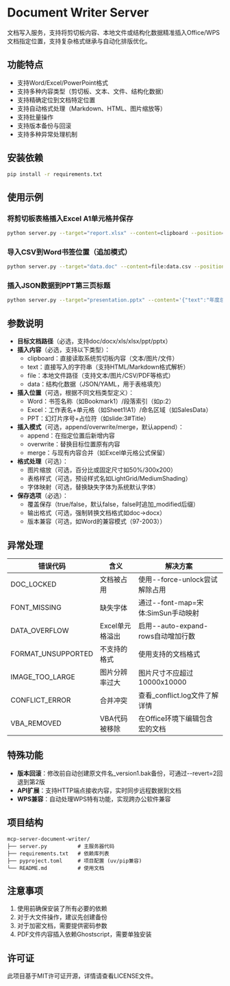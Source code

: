 # Document Writer Server

文档写入服务，支持将剪切板内容、本地文件或结构化数据精准插入Office/WPS文档指定位置，支持复杂格式继承与自动化排版优化。

## 功能特点

- 支持Word/Excel/PowerPoint格式
- 支持多种内容类型（剪切板、文本、文件、结构化数据）
- 支持精确定位到文档特定位置
- 支持自动格式处理（Markdown、HTML、图片缩放等）
- 支持批量操作
- 支持版本备份与回滚
- 支持多种异常处理机制

## 安装依赖

```bash
pip install -r requirements.txt
```

## 使用示例

### 将剪切板表格插入Excel A1单元格并保存

```bash
python server.py --target="report.xlsx" --content=clipboard --position="Sheet1!A1" --save
```

### 导入CSV到Word书签位置（追加模式）

```bash
python server.py --target="data.doc" --content=file:data.csv --position="TableAnchor" --mode=append
```

### 插入JSON数据到PPT第三页标题

```bash
python server.py --target="presentation.pptx" --content='{"text":"年度总结"}' --position="slide:3#Title"
```

## 参数说明

- **目标文档路径**（必选，支持doc/docx/xls/xlsx/ppt/pptx）
- **插入内容**（必选，支持以下类型）：
  - clipboard：直接读取系统剪切板内容（文本/图片/文件）
  - text：直接写入的字符串（支持HTML/Markdown格式解析）
  - file：本地文件路径（支持文本/图片/CSV/PDF等格式）
  - data：结构化数据（JSON/YAML，用于表格填充）
- **插入位置**（可选，根据不同文档类型定义）：
  - Word：书签名称（如Bookmark1）/段落索引（如p:2）
  - Excel：工作表名+单元格（如Sheet1!A1）/命名区域（如SalesData）
  - PPT：幻灯片序号+占位符（如slide:3#Title）
- **插入模式**（可选，append/overwrite/merge，默认append）：
  - append：在指定位置后新增内容
  - overwrite：替换目标位置原有内容
  - merge：与现有内容合并（如Excel单元格公式保留）
- **格式处理**（可选）：
  - 图片缩放（可选，百分比或固定尺寸如50%/300x200）
  - 表格样式（可选，预设样式名如LightGrid/MediumShading）
  - 字体映射（可选，替换缺失字体为系统默认字体）
- **保存选项**（必选）：
  - 覆盖保存（true/false，默认false，false时追加_modified后缀）
  - 输出格式（可选，强制转换文档格式如doc→docx）
  - 版本兼容（可选，如Word的兼容模式（97-2003））

## 异常处理

| 错误代码           | 含义            | 解决方案                           |
| ------------------ | --------------- | ---------------------------------- |
| DOC_LOCKED         | 文档被占用      | 使用--force-unlock尝试解除占用     |
| FONT_MISSING       | 缺失字体        | 通过--font-map=宋体:SimSun手动映射 |
| DATA_OVERFLOW      | Excel单元格溢出 | 启用--auto-expand-rows自动增加行数 |
| FORMAT_UNSUPPORTED | 不支持的格式    | 使用支持的文档格式                 |
| IMAGE_TOO_LARGE    | 图片分辨率过大  | 图片尺寸不应超过10000x10000        |
| CONFLICT_ERROR     | 合并冲突        | 查看_conflict.log文件了解详情      |
| VBA_REMOVED        | VBA代码被移除   | 在Office环境下编辑包含宏的文档     |

## 特殊功能

- **版本回滚**：修改前自动创建原文件名_version1.bak备份，可通过--revert=2回退到第2版
- **API扩展**：支持HTTP端点接收内容，实时同步远程数据到文档
- **WPS兼容**：自动处理WPS特有功能，实现跨办公软件兼容

## 项目结构

```
mcp-server-document-writer/
├── server.py          # 主服务器代码
├── requirements.txt   # 依赖库列表
├── pyproject.toml     # 项目配置 (uv/pip兼容)
└── README.md          # 使用文档
```

## 注意事项

1. 使用前确保安装了所有必要的依赖
2. 对于大文件操作，建议先创建备份
3. 对于加密文档，需要提供密码参数
4. PDF文件内容插入依赖Ghostscript，需要单独安装

## 许可证

此项目基于MIT许可证开源，详情请查看LICENSE文件。
